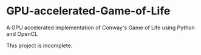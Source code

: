 # GPU-accelerated-Game-of-Life
A GPU accelerated implementation of Conway's Game of Life using Python and OpenCL

This project is incomplete.
